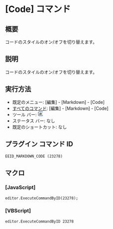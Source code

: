 # \[Code\] コマンド

## 概要

コードのスタイルのオン/オフを切り替えます。

## 説明

コードのスタイルのオン/オフを切り替えます。

## 実行方法

- 既定のメニュー: \[編集\] \- \[Markdown\] \- \[Code\]
- [すべてのコマンド](../../glossary/allcommands): \[編集\] \- \[Markdown\] \- \[Code\]
- ツール バー: ![](../../images/markdown_code.png)
- ステータス バー: なし
- 既定のショートカット: なし

## プラグイン コマンド ID

```
EEID_MARKDOWN_CODE (23278)
```

## マクロ

### \[JavaScript\]

```
editor.ExecuteCommandByID(23278);
```

### \[VBScript\]

```
editor.ExecuteCommandByID 23278
```
